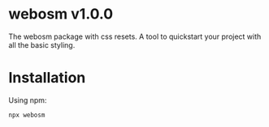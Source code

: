 # webosm v1.0.0

The webosm package with css resets.
A tool to quickstart your project with all the basic styling.

# Installation

Using npm:

`npx webosm`
